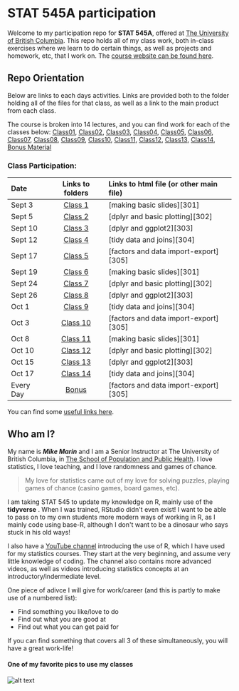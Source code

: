 # STAT 545A participation

Welcome to my participation repo for __STAT 545A__, offered at [The University of British Columbia](www.ubc.ca).  This repo holds all of my class work, both in-class exercises where we learn to do certain things, as well as projects and homework, etc, that I work on.  The [course website can be found here](https://stat545.stat.ubc.ca).

## Repo Orientation

Below are links to each days activities.  Links are provided both to the folder holding all of the files for that class, as well as a link to the main product from each class.

The course is broken into 14 lectures, and you can find work for each of the classes below:
[Class01](https://github.com/MarinStatsLectures/STAT545A-participation/tree/master/Class01), 
[Class02](https://github.com/MarinStatsLectures/STAT545A-participation/tree/master/Class02), 
[Class03](https://github.com/MarinStatsLectures/STAT545A-participation/tree/master/Class03), 
[Class04](https://www.youtube.com/watch?v=dQw4w9WgXcQ), 
[Class05](https://github.com/MarinStatsLectures/STAT545A-participation/tree/master/Class05), 
[Class06](https://github.com/MarinStatsLectures/STAT545A-participation/tree/master/Class06), 
[Class07](https://github.com/MarinStatsLectures/STAT545A-participation/tree/master/Class07), 
[Class08](https://github.com/MarinStatsLectures/STAT545A-participation/tree/master/Class08), 
[Class09](https://github.com/MarinStatsLectures/STAT545A-participation/tree/master/Class09), 
[Class10](https://github.com/MarinStatsLectures/STAT545A-participation/tree/master/Class10), 
[Class11](https://github.com/MarinStatsLectures/STAT545A-participation/tree/master/Class11), 
[Class12](https://github.com/MarinStatsLectures/STAT545A-participation/tree/master/Class12), 
[Class13](https://github.com/MarinStatsLectures/STAT545A-participation/tree/master/Class13), 
[Class14](https://github.com/MarinStatsLectures/STAT545A-participation/tree/master/Class14),
[Bonus Material](https://www.youtube.com/watch?v=mxzgwJ8tSE0)


### Class Participation:
|   Date   | Links to folders  | Links to html file (or other main file)    | 
|:---------|:-----------------:|:--------------------------------|
| Sept 3  | [Class 1][Class01] | [making basic slides][301] |
| Sept 5  | [Class 2][Class02] | [dplyr and basic plotting][302] |
| Sept 10    | [Class 3][Class03] | [dplyr and ggplot2][303] |
| Sept 12   | [Class 4][Class04] | [tidy data and joins][304] |
| Sept 17   | [Class 5][Class05] | [factors and data import-export][305] |
| Sept 19  | [Class 6][Class06] | [making basic slides][301] |
| Sept 24  | [Class 7][Class06] | [dplyr and basic plotting][302] |
| Sept 26    | [Class 8][Class08] | [dplyr and ggplot2][303] |
| Oct 1   | [Class 9][Class09] | [tidy data and joins][304] |
| Oct 3   | [Class 10][Class10] | [factors and data import-export][305] |
| Oct 8  | [Class 11][Class11] | [making basic slides][301] |
| Oct 10  | [Class 12][Class12] | [dplyr and basic plotting][302] |
| Oct 15    | [Class 13][Class13] | [dplyr and ggplot2][303] |
| Oct 17   | [Class 14][Class14] | [tidy data and joins][304] |
| Every Day   | [Bonus][Bonus Material] | [factors and data import-export][305] |


[Class01]: <https://github.com/MarinStatsLectures/STAT545A-participation/tree/master/Class01>
[Class02]: <https://github.com/MarinStatsLectures/STAT545A-participation/tree/master/Class02> 
[Class03]: <https://github.com/MarinStatsLectures/STAT545A-participation/tree/master/Class03> 
[Class04]: <https://www.youtube.com/watch?v=dQw4w9WgXcQ> 
[Class05]: <https://github.com/MarinStatsLectures/STAT545A-participation/tree/master/Class05>
[Class06]: <https://github.com/MarinStatsLectures/STAT545A-participation/tree/master/Class06> 
[Class07]: <https://github.com/MarinStatsLectures/STAT545A-participation/tree/master/Class07> 
[Class08]: <https://github.com/MarinStatsLectures/STAT545A-participation/tree/master/Class08>
[Class09]: <https://github.com/MarinStatsLectures/STAT545A-participation/tree/master/Class09>
[Class10]: <https://github.com/MarinStatsLectures/STAT545A-participation/tree/master/Class10>
[Class11]: <https://github.com/MarinStatsLectures/STAT545A-participation/tree/master/Class11>
[Class12]: <https://github.com/MarinStatsLectures/STAT545A-participation/tree/master/Class12> 
[Class13]: <https://github.com/MarinStatsLectures/STAT545A-participation/tree/master/Class13> 
[Class14]: <https://github.com/MarinStatsLectures/STAT545A-participation/tree/master/Class14>
[Bonus Material]: <https://www.youtube.com/watch?v=mxzgwJ8tSE0>



You can find some [useful links here](https://github.com/MarinStatsLectures/STAT545-participation/blob/master/navigating_github.md).

## Who am I?

My name is _**Mike Marin**_ and I am a Senior Instructor at The University of British Columbia, in [The School of Population and Public Health](www.spph.ubc.ca).  I love statistics, I love teaching, and I love randomness and games of chance.  

>My love for statistics came out of my love for solving puzzles, playing games of chance (casino games, board games, etc).  

I am taking STAT 545 to update my knowledge on R, mainly use of the __tidyverse__ .  When I was trained, RStudio didn't even exist!  I want to be able to pass on to my own students more modern ways of working in R, as I mainly code using base-R, although I don't want to be a dinosaur who says stuck in his old ways!

I also have a [YouTube channel](https://www.youtube.com/marinstatlectures) introducing the use of R, which I have used for my statistics courses. They start at the very beginning, and assume very little knowledge of coding.  The channel also contains more advanced videos, as well as videos introducing statistics concepts at an introductory/indermediate level.

One piece of adivce I will give for work/career (and this is partly to make use of a numbered list):

- Find something you like/love to do
- Find out what you are good at
- Find out what you can get paid for

If you can find something that covers all 3 of these simultaneously, you will have a great work-life!

#### One of my favorite pics to use my classes

![alt text](https://chemicalstatistician.files.wordpress.com/2014/05/pregnant.jpg)

